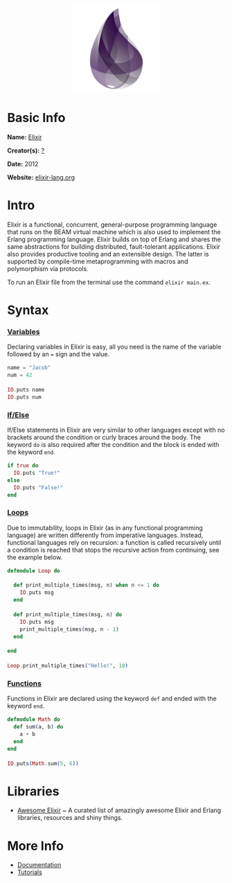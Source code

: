 <p align="center"><img width="200" height="200" src="https://github.com/jgphilpott/babel/blob/main/Elixir/logo.png"></p>

# Basic Info

**Name:** [Elixir](https://en.wikipedia.org/wiki/Elixir_(programming_language))

**Creator(s):** [?](github/wikipedia)

**Date:** 2012

**Website:** [elixir-lang.org](https://elixir-lang.org)

# Intro

Elixir is a functional, concurrent, general-purpose programming language that runs on the BEAM virtual machine which is also used to implement the Erlang programming language. Elixir builds on top of Erlang and shares the same abstractions for building distributed, fault-tolerant applications. Elixir also provides productive tooling and an extensible design. The latter is supported by compile-time metaprogramming with macros and polymorphism via protocols.

To run an Elixir file from the terminal use the command `elixir main.ex`.

# Syntax

### [Variables](https://www.tutorialspoint.com/elixir/elixir_variables.htm)

Declaring variables in Elixir is easy, all you need is the name of the variable followed by an `=` sign and the value.

```ex
name = "Jacob"
num = 42

IO.puts name
IO.puts num
```

### [If/Else](https://www.tutorialspoint.com/elixir/elixir_decision_making.htm)

If/Else statements in Elixir are very similar to other languages except with no brackets around the condition or curly braces around the body. The keyword `do` is also required after the condition and the block is ended with the keyword `end`.

```ex
if true do
  IO.puts "True!"
else
  IO.puts "False!"
end
```

### [Loops](https://www.tutorialspoint.com/elixir/elixir_loops.htm)

Due to immutability, loops in Elixir (as in any functional programming language) are written differently from imperative languages. Instead, functional languages rely on recursion: a function is called recursively until a condition is reached that stops the recursive action from continuing, see the example below.

```ex
defmodule Loop do

  def print_multiple_times(msg, n) when n <= 1 do
    IO.puts msg
  end

  def print_multiple_times(msg, n) do
    IO.puts msg
    print_multiple_times(msg, n - 1)
  end

end

Loop.print_multiple_times("Hello!", 10)
```

### [Functions](https://www.tutorialspoint.com/elixir/elixir_functions.htm)

Functions in Elixir are declared using the keyword `def` and ended with the keyword `end`.

```ex
defmodule Math do
  def sum(a, b) do
    a + b
  end
end

IO.puts(Math.sum(5, 6))
```

# Libraries

 - [Awesome Elixir](https://github.com/h4cc/awesome-elixir) ~ A curated list of amazingly awesome Elixir and Erlang libraries, resources and shiny things.

# More Info

 - [Documentation](https://elixir-lang.org/getting-started/introduction.html)
 - [Tutorials](https://www.tutorialspoint.com/elixir/index.htm)
